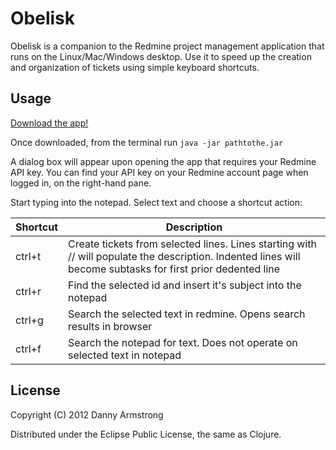 # Obelisk

Obelisk is a companion to the Redmine project management application that runs on the Linux/Mac/Windows desktop. Use it to speed up the creation and organization of tickets using simple keyboard shortcuts.


## Usage

[Download the app!](https://github.com/detarmstrong/Obelisk/releases/latest)  

Once downloaded, from the terminal run `java -jar pathtothe.jar`  

A dialog box will appear upon opening the app that requires your Redmine API key. You can find your API key on your Redmine account page when logged in, on the right-hand pane.  

Start typing into the notepad. Select text and choose a shortcut action:

| Shortcut | Description |
|----------|------------|
| ctrl+t | Create tickets from selected lines. Lines starting with // will populate the description. Indented lines will become subtasks for first prior dedented line |  
| ctrl+r | Find the selected id and insert it's subject into the notepad |  
| ctrl+g | Search the selected text in redmine. Opens search results in browser |
| ctrl+f | Search the notepad for text. Does not operate on selected text in notepad |


## License

Copyright (C) 2012 Danny Armstrong

Distributed under the Eclipse Public License, the same as Clojure.
